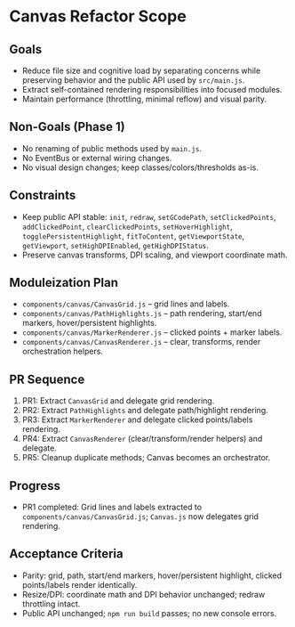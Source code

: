 # Canvas Refactor Scope

## Goals
- Reduce file size and cognitive load by separating concerns while preserving behavior and the public API used by `src/main.js`.
- Extract self-contained rendering responsibilities into focused modules.
- Maintain performance (throttling, minimal reflow) and visual parity.

## Non-Goals (Phase 1)
- No renaming of public methods used by `main.js`.
- No EventBus or external wiring changes.
- No visual design changes; keep classes/colors/thresholds as-is.

## Constraints
- Keep public API stable: `init`, `redraw`, `setGCodePath`, `setClickedPoints`, `addClickedPoint`, `clearClickedPoints`, `setHoverHighlight`, `togglePersistentHighlight`, `fitToContent`, `getViewportState`, `getViewport`, `setHighDPIEnabled`, `getHighDPIStatus`.
- Preserve canvas transforms, DPI scaling, and viewport coordinate math.

## Moduleization Plan
- `components/canvas/CanvasGrid.js` – grid lines and labels.
- `components/canvas/PathHighlights.js` – path rendering, start/end markers, hover/persistent highlights.
- `components/canvas/MarkerRenderer.js` – clicked points + marker labels.
- `components/canvas/CanvasRenderer.js` – clear, transforms, render orchestration helpers.

## PR Sequence
1. PR1: Extract `CanvasGrid` and delegate grid rendering.
2. PR2: Extract `PathHighlights` and delegate path/highlight rendering.
3. PR3: Extract `MarkerRenderer` and delegate clicked points/labels rendering.
4. PR4: Extract `CanvasRenderer` (clear/transform/render helpers) and delegate.
5. PR5: Cleanup duplicate methods; Canvas becomes an orchestrator.

## Progress
- PR1 completed: Grid lines and labels extracted to `components/canvas/CanvasGrid.js`; `Canvas.js` now delegates grid rendering.

## Acceptance Criteria
- Parity: grid, path, start/end markers, hover/persistent highlight, clicked points/labels render identically.
- Resize/DPI: coordinate math and DPI behavior unchanged; redraw throttling intact.
- Public API unchanged; `npm run build` passes; no new console errors.
